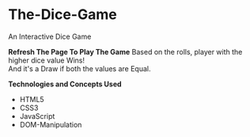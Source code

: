 # The-Dice-Game
An Interactive Dice Game

<B>Refresh The Page To Play The Game</B>
Based on the rolls, player with the higher dice value Wins!<br>
And it's a Draw if both the values are Equal.

<B>Technologies and Concepts Used</B>
<ul>
<li>HTML5</li>
<li>CSS3</li>
<li>JavaScript</li>
<li>DOM-Manipulation</li>
</ul>
